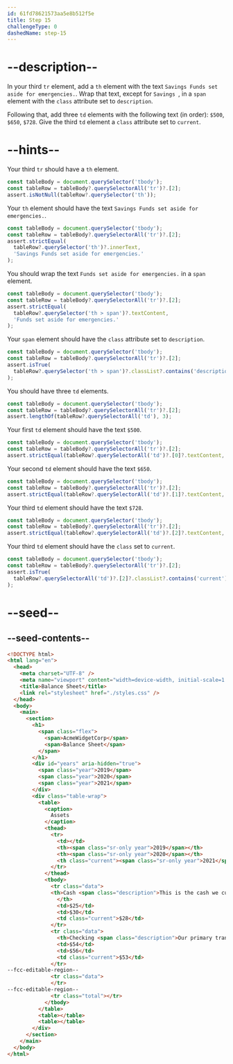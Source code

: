 ```yaml
---
id: 61fd78621573aa5e8b512f5e
title: Step 15
challengeType: 0
dashedName: step-15
---
```


# --description--

In your third `tr` element, add a `th` element with the text `Savings Funds set aside for emergencies.`. Wrap that text, except for `Savings `, in a `span` element with the `class` attribute set to `description`.

Following that, add three `td` elements with the following text (in order): `$500`, `$650`, `$728`. Give the third `td` element a `class` attribute set to `current`.

# --hints--

Your third `tr` should have a `th` element.

```js
const tableBody = document.querySelector('tbody');
const tableRow = tableBody?.querySelectorAll('tr')?.[2];
assert.isNotNull(tableRow?.querySelector('th'));
```

Your `th` element should have the text `Savings Funds set aside for emergencies.`.

```js
const tableBody = document.querySelector('tbody');
const tableRow = tableBody?.querySelectorAll('tr')?.[2];
assert.strictEqual(
  tableRow?.querySelector('th')?.innerText,
  'Savings Funds set aside for emergencies.'
);
```

You should wrap the text `Funds set aside for emergencies.` in a `span` element.

```js
const tableBody = document.querySelector('tbody');
const tableRow = tableBody?.querySelectorAll('tr')?.[2];
assert.strictEqual(
  tableRow?.querySelector('th > span')?.textContent,
  'Funds set aside for emergencies.'
);
```

Your `span` element should have the `class` attribute set to `description`.

```js
const tableBody = document.querySelector('tbody');
const tableRow = tableBody?.querySelectorAll('tr')?.[2];
assert.isTrue(
  tableRow?.querySelector('th > span')?.classList?.contains('description')
);
```

You should have three `td` elements.

```js
const tableBody = document.querySelector('tbody');
const tableRow = tableBody?.querySelectorAll('tr')?.[2];
assert.lengthOf(tableRow?.querySelectorAll('td'), 3);
```

Your first `td` element should have the text `$500`.

```js
const tableBody = document.querySelector('tbody');
const tableRow = tableBody?.querySelectorAll('tr')?.[2];
assert.strictEqual(tableRow?.querySelectorAll('td')?.[0]?.textContent, '$500');
```

Your second `td` element should have the text `$650`.

```js
const tableBody = document.querySelector('tbody');
const tableRow = tableBody?.querySelectorAll('tr')?.[2];
assert.strictEqual(tableRow?.querySelectorAll('td')?.[1]?.textContent, '$650');
```

Your third `td` element should have the text `$728`.

```js
const tableBody = document.querySelector('tbody');
const tableRow = tableBody?.querySelectorAll('tr')?.[2];
assert.strictEqual(tableRow?.querySelectorAll('td')?.[2]?.textContent, '$728');
```

Your third `td` element should have the `class` set to `current`.

```js
const tableBody = document.querySelector('tbody');
const tableRow = tableBody?.querySelectorAll('tr')?.[2];
assert.isTrue(
  tableRow?.querySelectorAll('td')?.[2]?.classList?.contains('current')
);
```

# --seed--

## --seed-contents--

```html
<!DOCTYPE html>
<html lang="en">
  <head>
    <meta charset="UTF-8" />
    <meta name="viewport" content="width=device-width, initial-scale=1.0" />
    <title>Balance Sheet</title>
    <link rel="stylesheet" href="./styles.css" />
  </head>
  <body>
    <main>
      <section>
        <h1>
          <span class="flex">
            <span>AcmeWidgetCorp</span>
            <span>Balance Sheet</span>
          </span>
        </h1>
        <div id="years" aria-hidden="true">
          <span class="year">2019</span>
          <span class="year">2020</span>
          <span class="year">2021</span>
        </div>
        <div class="table-wrap">
          <table>
            <caption>
              Assets
            </caption>
            <thead>
              <tr>
                <td></td>
                <th><span class="sr-only year">2019</span></th>
                <th><span class="sr-only year">2020</span></th>
                <th class="current"><span class="sr-only year">2021</span></th>
              </tr>
            </thead>
            <tbody>
              <tr class="data">
              <th>Cash <span class="description">This is the cash we currently have on hand.</span></th>
                </th>
                <td>$25</td>
                <td>$30</td>
                <td class="current">$28</td>
              </tr>
              <tr class="data">
                <th>Checking <span class="description">Our primary transactional account.</span></th>
                <td>$54</td>
                <td>$56</td>
                <td class="current">$53</td>
              </tr>
--fcc-editable-region--
              <tr class="data">
              </tr>
--fcc-editable-region--
              <tr class="total"></tr>
            </tbody>
          </table>
          <table></table>
          <table></table>
        </div>
      </section>
    </main>
  </body>
</html>
```

```css

```

